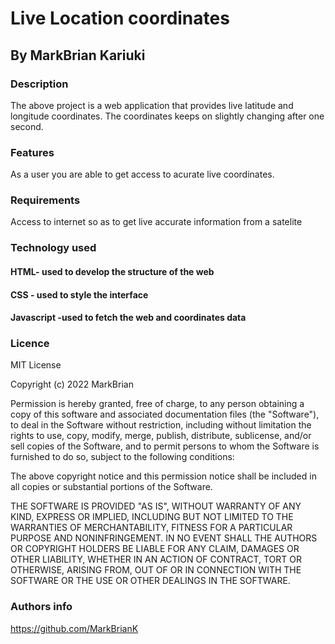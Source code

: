 # Live Location coordinates
## By MarkBrian Kariuki
### Description
 The above project is a web application that provides live latitude and longitude coordinates. The coordinates keeps on slightly changing after one second.
### Features
 As a user you are able to get access to acurate live coordinates.
### Requirements
Access to internet so as to get live accurate information from a satelite
### Technology used
#### HTML- used to develop the structure of the web
#### CSS - used to style the interface
#### Javascript -used to fetch the web and coordinates data
### Licence
MIT License

Copyright (c) 2022 MarkBrian

Permission is hereby granted, free of charge, to any person obtaining a copy
of this software and associated documentation files (the "Software"), to deal
in the Software without restriction, including without limitation the rights
to use, copy, modify, merge, publish, distribute, sublicense, and/or sell
copies of the Software, and to permit persons to whom the Software is
furnished to do so, subject to the following conditions:

The above copyright notice and this permission notice shall be included in all
copies or substantial portions of the Software.

THE SOFTWARE IS PROVIDED "AS IS", WITHOUT WARRANTY OF ANY KIND, EXPRESS OR
IMPLIED, INCLUDING BUT NOT LIMITED TO THE WARRANTIES OF MERCHANTABILITY,
FITNESS FOR A PARTICULAR PURPOSE AND NONINFRINGEMENT. IN NO EVENT SHALL THE
AUTHORS OR COPYRIGHT HOLDERS BE LIABLE FOR ANY CLAIM, DAMAGES OR OTHER
LIABILITY, WHETHER IN AN ACTION OF CONTRACT, TORT OR OTHERWISE, ARISING FROM,
OUT OF OR IN CONNECTION WITH THE SOFTWARE OR THE USE OR OTHER DEALINGS IN THE
SOFTWARE.
### Authors info
https://github.com/MarkBrianK

